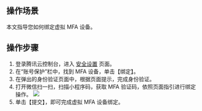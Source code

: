 ## 操作场景

本文指导您如何绑定虚拟 MFA 设备。

## 操作步骤

1. 登录腾讯云控制台，进入 [安全设置](https://console.cloud.tencent.com/developer/security) 页面。
2. 在“账号保护”栏中，找到 MFA 设备，单击【绑定】。
3. 在弹出的身份验证页面中，根据页面提示，完成身份验证。
4. 打开微信扫一扫，扫描小程序码，获取 MFA 验证码，依照页面指引进行绑定操作。
![](https://main.qcloudimg.com/raw/f805cd38c049d4126ed6cb208d82c7ba.png)
5. 单击【提交】，即可完成虚拟 MFA 设备绑定。


